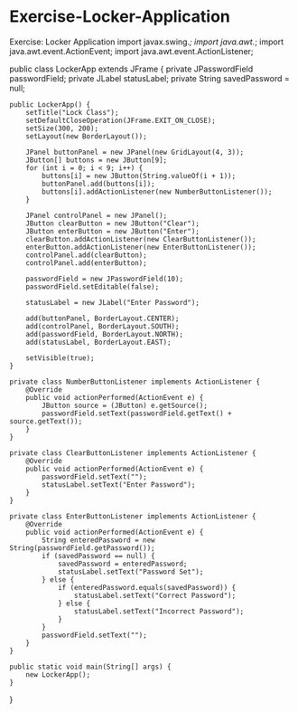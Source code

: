 # Exercise-Locker-Application
Exercise: Locker Application
import javax.swing.*;
import java.awt.*;
import java.awt.event.ActionEvent;
import java.awt.event.ActionListener;

public class LockerApp extends JFrame {
    private JPasswordField passwordField;
    private JLabel statusLabel;
    private String savedPassword = null;

    public LockerApp() {
        setTitle("Lock Class");
        setDefaultCloseOperation(JFrame.EXIT_ON_CLOSE);
        setSize(300, 200);
        setLayout(new BorderLayout());

        JPanel buttonPanel = new JPanel(new GridLayout(4, 3));
        JButton[] buttons = new JButton[9];
        for (int i = 0; i < 9; i++) {
            buttons[i] = new JButton(String.valueOf(i + 1));
            buttonPanel.add(buttons[i]);
            buttons[i].addActionListener(new NumberButtonListener());
        }

        JPanel controlPanel = new JPanel();
        JButton clearButton = new JButton("Clear");
        JButton enterButton = new JButton("Enter");
        clearButton.addActionListener(new ClearButtonListener());
        enterButton.addActionListener(new EnterButtonListener());
        controlPanel.add(clearButton);
        controlPanel.add(enterButton);

        passwordField = new JPasswordField(10);
        passwordField.setEditable(false);

        statusLabel = new JLabel("Enter Password");

        add(buttonPanel, BorderLayout.CENTER);
        add(controlPanel, BorderLayout.SOUTH);
        add(passwordField, BorderLayout.NORTH);
        add(statusLabel, BorderLayout.EAST);

        setVisible(true);
    }

    private class NumberButtonListener implements ActionListener {
        @Override
        public void actionPerformed(ActionEvent e) {
            JButton source = (JButton) e.getSource();
            passwordField.setText(passwordField.getText() + source.getText());
        }
    }

    private class ClearButtonListener implements ActionListener {
        @Override
        public void actionPerformed(ActionEvent e) {
            passwordField.setText("");
            statusLabel.setText("Enter Password");
        }
    }

    private class EnterButtonListener implements ActionListener {
        @Override
        public void actionPerformed(ActionEvent e) {
            String enteredPassword = new String(passwordField.getPassword());
            if (savedPassword == null) {
                savedPassword = enteredPassword;
                statusLabel.setText("Password Set");
            } else {
                if (enteredPassword.equals(savedPassword)) {
                    statusLabel.setText("Correct Password");
                } else {
                    statusLabel.setText("Incorrect Password");
                }
            }
            passwordField.setText("");
        }
    }

    public static void main(String[] args) {
        new LockerApp();
    }
}
